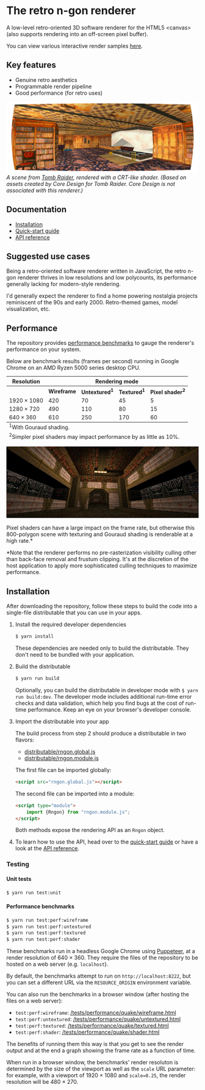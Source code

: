 # The retro n-gon renderer

A low-level retro-oriented 3D software renderer for the HTML5 \<canvas\> (also supports rendering into an off-screen pixel buffer).

You can view various interactive render samples [here](https://www.tarpeeksihyvaesoft.com/rngon/samples/).

## Key features

- Genuine retro aesthetics
- Programmable render pipeline
- Good performance (for retro uses)

![Tomb Raider](/screenshot.png)\
*A scene from [Tomb Raider](https://en.wikipedia.org/wiki/Tomb_Raider_(1996_video_game)), rendered with a CRT-like shader. (Based on assets created by Core Design for Tomb Raider. Core Design is not associated with this renderer.)*

## Documentation

- [Installation](#installation)
- [Quick-start guide](/docs/quick-start.md)
- [API reference](/docs/api-reference.md)

## Suggested use cases

Being a retro-oriented software renderer written in JavaScript, the retro n-gon renderer thrives in low resolutions and low polycounts, its performance generally lacking for modern-style rendering.

I'd generally expect the renderer to find a home powering nostalgia projects reminiscent of the 90s and early 2000. Retro-themed games, model visualization, etc.

## Performance

The repository provides [performance benchmarks](/tests/performance/) to gauge the renderer's performance on your system.

Below are benchmark results (frames per second) running in Google Chrome on an AMD Ryzen 5000 series desktop CPU.

<table>
    <tr>
        <th>Resolution</th>
        <th colspan="4">Rendering mode</th>
    </tr>
    <tr>
        <th></th>
        <th>Wireframe</th>
        <th>Untextured<sup>1</sup></th>
        <th>Textured<sup>1</sup></th>
        <th>Pixel shader<sup>2</sup></th>
    </tr>
    <tr>
        <td>1920 &times; 1080</td>
        <td>420</td>
        <td>70</td>
        <td>45</td>
        <td>5</td>
    </tr>
    <tr>
        <td>1280 &times; 720</td>
        <td>490</td>
        <td>110</td>
        <td>80</td>
        <td>15</td>
    </tr>
    <tr>
        <td>640 &times; 360</td>
        <td>610</td>
        <td>250</td>
        <td>170</td>
        <td>60</td>
    </tr>
    <tfoot>
        <tr>
            <td colspan="5">
                <sup>1</sup>With Gouraud shading.
            </td>
        </tr>
        <tr>
            <td colspan="5">
                <sup>2</sup>Simpler pixel shaders may impact performance by as little as 10%.
            </td>
        </tr>
    </tfoot>
</table>

![A screenshot of the benchmark](/docs/images/bench-quake.jpg)

Pixel shaders can have a large impact on the frame rate, but otherwise this 800-polygon scene with texturing and Gouraud shading is renderable at a high rate.*

\*Note that the renderer performs no pre-rasterization visibility culling other than back-face removal and frustum clipping. It's at the discretion of the host application to apply more sophisticated culling techniques to maximize performance.

## Installation

After downloading the repository, follow these steps to build the code into a single-file distributable that you can use in your apps.

1. Install the required developer dependencies

    ```bash
    $ yarn install
    ```

    These dependencies are needed only to build the distributable. They don't need to be bundled with your application.

2. Build the distributable

    ```bash
    $ yarn run build
    ```

    Optionally, you can build the distributable in developer mode with `$ yarn run build:dev`. The developer mode includes additional run-time error checks and data validation, which help you find bugs at the cost of run-time performance. Keep an eye on your browser's developer console.

3. Import the distributable into your app

    The build process from step 2 should produce a distributable in two flavors:

    - [distributable/rngon.global.js](/distributable/rngon.global.js)
    - [distributable/rngon.module.js](/distributable/rngon.module.js)

    The first file can be imported globally:

    ```html
    <script src="rngon.global.js"></script>
    ```

    The second file can be imported into a module:

    ```html
    <script type="module">
        import {Rngon} from "rngon.module.js";
    </script>
    ```

    Both methods expose the rendering API as an `Rngon` object.
    
4. To learn how to use the API, head over to the [quick-start guide](/docs/quick-start.md) or have a look at the [API reference](/docs/api-reference.md).

### Testing

#### Unit tests

```bash
$ yarn run test:unit
```

#### Performance benchmarks

```bash
$ yarn run test:perf:wireframe
$ yarn run test:perf:untextured
$ yarn run test:perf:textured
$ yarn run test:perf:shader
```

These benchmarks run in a headless Google Chrome using [Puppeteer](https://github.com/puppeteer/puppeteer), at a render resolution of 640 &times; 360. They require the files of the repository to be hosted on a web server (e.g. `localhost`).

By default, the benchmarks attempt to run on `http://localhost:8222`, but you can set a different URL via the `RESOURCE_ORIGIN` environment variable.

You can also run the benchmarks in a browser window (after hosting the files on a web server):

- `test:perf:wireframe`: [/tests/performance/quake/wireframe.html]()
- `test:perf:untextured`: [/tests/performance/quake/untextured.html]()
- `test:perf:textured`: [/tests/performance/quake/textured.html]()
- `test:perf:shader`: [/tests/performance/quake/shader.html]()

The benefits of running them this way is that you get to see the render output and at the end a graph showing the frame rate as a function of time.

When run in a browser window, the benchmarks' render resoluton is determined by the size of the viewport as well as the `scale` URL parameter: for example, with a viewport of 1920 &times; 1080 and `scale=0.25`, the render resolution will be 480 &times; 270.
